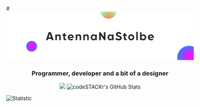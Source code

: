 #![Header](assets/antenna_na_stolbe_fon_new.svg)

<h3 align="center">Programmer, developer and a bit of a designer</h3>

<p align="center">
 <a href="https://t.me/antenna_na_stolbe"><img src="https://img.shields.io/badge/-Telegram-blue?style=flat&logo=Telegram&logoColor=white" /></a>
 <img alt="codeSTACKr's GitHub Stats" src="https://komarev.com/ghpvc/?username=your-github-AntennaNaStolbe&color=pink" />
</p>

![Statistic](http://github-profile-summary-cards.vercel.app/api/cards/repos-per-language?username=AntennaNaStolbe&theme=github_dark)
